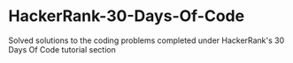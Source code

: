 # HackerRank-30-Days-Of-Code
Solved solutions to the coding problems completed under HackerRank's 30 Days Of Code tutorial section
